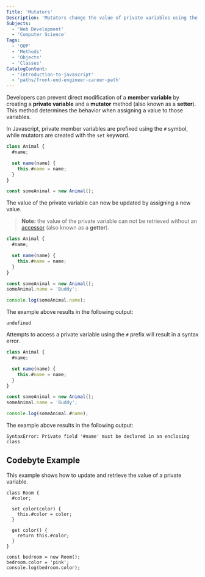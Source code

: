 ```yaml
---
Title: 'Mutators'
Description: 'Mutators change the value of private variables using the `set` keyword.'
Subjects:
  - 'Web Development'
  - 'Computer Science'
Tags:
  - 'OOP'
  - 'Methods'
  - 'Objects'
  - 'Classes'
CatalogContent:
  - 'introduction-to-javascript'
  - 'paths/front-end-engineer-career-path'
---
```


Developers can prevent direct modification of a **member variable** by creating a **private variable** and a **mutator** method (also known as a **setter**). This method determines the behavior when assigning a value to those variables.

In Javascript, private member variables are prefixed using the `#` symbol, while mutators are created with the `set` keyword.

```js
class Animal {
  #name;

  set name(name) {
    this.#name = name;
  }
}

const someAnimal = new Animal();
```

The value of the private variable can now be updated by assigning a new value.

> **Note:** the value of the private variable can not be retrieved without an [accessor](https://www.codecademy.com/resources/docs/javascript/accessors) (also known as a **getter**).

```js
class Animal {
  #name;

  set name(name) {
    this.#name = name;
  }
}

const someAnimal = new Animal();
someAnimal.name = 'Buddy';

console.log(someAnimal.name);
```

The example above results in the following output:

```shell
undefined
```

Attempts to access a private variable using the `#` prefix will result in a syntax error.

```js
class Animal {
  #name;

  set name(name) {
    this.#name = name;
  }
}

const someAnimal = new Animal();
someAnimal.name = 'Buddy';

console.log(someAnimal.#name);
```

The example above results in the following output:

```shell
SyntaxError: Private field '#name' must be declared in an enclosing class
```

## Codebyte Example

This example shows how to update and retrieve the value of a private variable.

```codebyte/js
class Room {
  #color;

  set color(color) {
    this.#color = color;
  }

  get color() {
    return this.#color;
  }
}

const bedroom = new Room();
bedroom.color = 'pink';
console.log(bedroom.color);
```
